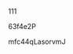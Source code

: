 111
































































63f4e2P
































mfc44qLasorvmJ
